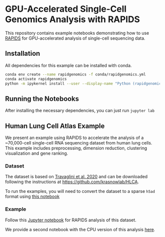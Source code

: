 # GPU-Accelerated Single-Cell Genomics Analysis with RAPIDS

This repository contains example notebooks demonstrating how to use [RAPIDS](https://www.rapids.ai) for GPU-accelerated analysis of single-cell sequencing data.

## Installation 

All dependencies for this example can be installed with conda.

```bash
conda env create --name rapidgenomics -f conda/rapidgenomics.yml
conda activate rapidgenomics
python -m ipykernel install --user --display-name "Python (rapidgenomics)"
```

## Running the Notebooks

After installing the necessary dependencies, you can just run `jupyter lab`

## Human Lung Cell Atlas Example

We present an example using RAPIDS to accelerate the analysis of a ~70,000-cell single-cell RNA sequencing dataset from human lung cells. This example includes preprocessing, dimension reduction, clustering visualization and gene ranking. 

### Dataset

The dataset is based on [Travaglini et al. 2020](https://www.biorxiv.org/content/10.1101/742320v2) and can be downloaded following the instructions at https://github.com/krasnowlab/HLCA.

To run the examples, you will need to convert the dataset to a sparse `h5ad` format using [this notebook](notebooks/csv_to_h5ad.ipynb)

### Example

Follow this [Jupyter notebook](notebooks/hlca_lung_gpu_analysis.ipynb) for RAPIDS analysis of this dataset.

We provide a second notebook with the CPU version of this analysis [here](notebooks/hlca_lung_cpu_analysis.ipynb).

